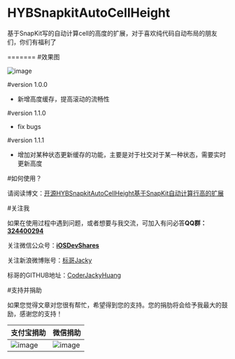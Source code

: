 # HYBSnapkitAutoCellHeight
基于SnapKit写的自动计算cell的高度的扩展，对于喜欢纯代码自动布局的朋友们，你们有福利了


=======
#效果图

![image](http://www.henishuo.com/wp-content/uploads/2016/01/snapkitcellheight.gif)

#version 1.0.0

* 新增高度缓存，提高滚动的流畅性

#version 1.1.0

* fix bugs

#version 1.1.1

* 增加对某种状态更新缓存的功能，主要是对于社交对于某一种状态，需要实时更新高度


#如何使用？

请阅读博文：[开源HYBSnapkitAutoCellHeight基于SnapKit自动计算行高的扩展](http://www.henishuo.com/snapkit-auto-cell-height/)

#关注我


如果在使用过程中遇到问题，或者想要与我交流，可加入有问必答**QQ群：[324400294]()**

关注微信公众号：[**iOSDevShares**]()

关注新浪微博账号：[标哥Jacky](http://weibo.com/u/5384637337)

标哥的GITHUB地址：[CoderJackyHuang](https://github.com/CoderJackyHuang)

#支持并捐助


如果您觉得文章对您很有帮忙，希望得到您的支持。您的捐肋将会给予我最大的鼓励，感谢您的支持！

支付宝捐助      | 微信捐助
------------- | -------------
![image](http://www.henishuo.com/wp-content/uploads/2015/12/alipay-e1451124478416.jpg) | ![image](http://www.henishuo.com/wp-content/uploads/2015/12/weixin.jpg)
